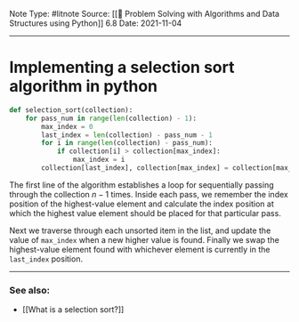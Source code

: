 Note Type: #litnote
Source: [[📖 Problem Solving with Algorithms and Data Structures using Python]] 6.8
Date: 2021-11-04

---
# Implementing a selection sort algorithm in python
```python
def selection_sort(collection):
	for pass_num in range(len(collection) - 1):
		max_index = 0
		last_index = len(collection) - pass_num - 1
		for i in range(len(collection) - pass_num):
			if collection[i] > collection[max_index]:
				max_index = i
		collection[last_index], collection[max_index] = collection[max_index], collection[last_index]
```

The first line of the algorithm establishes a loop for sequentially passing through the collection $n-1$ times. Inside each pass, we remember the index position of the highest-value element and calculate the index position at which the highest value element should be placed for that particular pass.

Next we traverse through each unsorted item in the list, and update the value of `max_index` when a new higher value is found. Finally we swap the highest-value element found with whichever element is currently in the `last_index` position.

---
### See also:
- [[What is a selection sort?]]